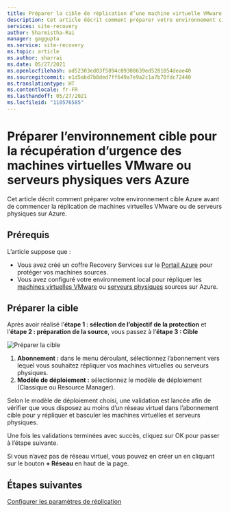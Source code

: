 ```yaml
---
title: Préparer la cible de réplication d’une machine virtuelle VMware dans Azure Site Recovery
description: Cet article décrit comment préparer votre environnement cible Azure en vue d’une réplication de machines virtuelles VMware sur Azure.
services: site-recovery
author: Sharmistha-Rai
manager: gaggupta
ms.service: site-recovery
ms.topic: article
ms.author: sharrai
ms.date: 05/27/2021
ms.openlocfilehash: ad52303ed03f5894c09308639ed5281854deae40
ms.sourcegitcommit: e1d5abd7b8ded7ff649a7e9a2c1a7b70fdc72440
ms.translationtype: HT
ms.contentlocale: fr-FR
ms.lasthandoff: 05/27/2021
ms.locfileid: "110576585"
---
```

# <a name="prepare-the-target-environment-for-disaster-recovery-of-vmware-vms-or-physical-servers-to-azure"></a>Préparer l’environnement cible pour la récupération d’urgence des machines virtuelles VMware ou serveurs physiques vers Azure

Cet article décrit comment préparer votre environnement cible Azure avant de commencer la réplication de machines virtuelles VMware ou de serveurs physiques sur Azure.

## <a name="prerequisites"></a>Prérequis

L’article suppose que :
- Vous avez créé un coffre Recovery Services sur le [Portail Azure](https://portal.azure.com "Portail Azure") pour protéger vos machines sources.
- Vous avez configuré votre environnement local pour répliquer les [machines virtuelles VMware](vmware-azure-set-up-source.md) ou [serveurs physiques](physical-azure-set-up-source.md) sources sur Azure.

## <a name="prepare-target"></a>Préparer la cible

Après avoir réalisé l’**étape 1 : sélection de l’objectif de la protection** et l’**étape 2 : préparation de la source**, vous passez à l’**étape 3 : Cible**

![Préparer la cible](./media/vmware-azure-set-up-target/prepare-target-vmware-to-azure.png)

1. **Abonnement :** dans le menu déroulant, sélectionnez l’abonnement vers lequel vous souhaitez répliquer vos machines virtuelles ou serveurs physiques.
2. **Modèle de déploiement :** sélectionnez le modèle de déploiement (Classique ou Resource Manager).

Selon le modèle de déploiement choisi, une validation est lancée afin de vérifier que vous disposez au moins d’un réseau virtuel dans l’abonnement cible pour y répliquer et basculer les machines virtuelles et serveurs physiques.

Une fois les validations terminées avec succès, cliquez sur OK pour passer à l’étape suivante.

Si vous n’avez pas de réseau virtuel, vous pouvez en créer un en cliquant sur le bouton **+ Réseau** en haut de la page.

## <a name="next-steps"></a>Étapes suivantes
[Configurer les paramètres de réplication](vmware-azure-set-up-replication.md)
